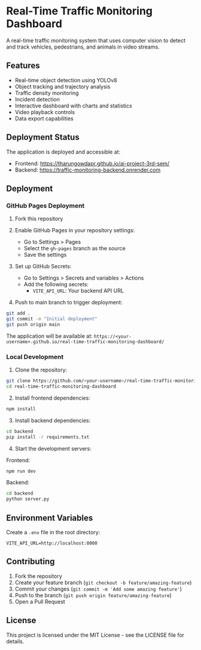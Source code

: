 # Real-Time Traffic Monitoring Dashboard

A real-time traffic monitoring system that uses computer vision to detect and track vehicles, pedestrians, and animals in video streams.

## Features

- Real-time object detection using YOLOv8
- Object tracking and trajectory analysis
- Traffic density monitoring
- Incident detection
- Interactive dashboard with charts and statistics
- Video playback controls
- Data export capabilities

## Deployment Status

The application is deployed and accessible at:
- Frontend: https://tharungowdapr.github.io/ai-project-3rd-sem/
- Backend: https://traffic-monitoring-backend.onrender.com

## Deployment

### GitHub Pages Deployment

1. Fork this repository
2. Enable GitHub Pages in your repository settings:
   - Go to Settings > Pages
   - Select the `gh-pages` branch as the source
   - Save the settings

3. Set up GitHub Secrets:
   - Go to Settings > Secrets and variables > Actions
   - Add the following secrets:
     - `VITE_API_URL`: Your backend API URL

4. Push to main branch to trigger deployment:
```bash
git add .
git commit -m "Initial deployment"
git push origin main
```

The application will be available at: `https://<your-username>.github.io/real-time-traffic-monitoring-dashboard/`

### Local Development

1. Clone the repository:
```bash
git clone https://github.com/<your-username>/real-time-traffic-monitoring-dashboard.git
cd real-time-traffic-monitoring-dashboard
```

2. Install frontend dependencies:
```bash
npm install
```

3. Install backend dependencies:
```bash
cd backend
pip install -r requirements.txt
```

4. Start the development servers:

Frontend:
```bash
npm run dev
```

Backend:
```bash
cd backend
python server.py
```

## Environment Variables

Create a `.env` file in the root directory:

```env
VITE_API_URL=http://localhost:8000
```

## Contributing

1. Fork the repository
2. Create your feature branch (`git checkout -b feature/amazing-feature`)
3. Commit your changes (`git commit -m 'Add some amazing feature'`)
4. Push to the branch (`git push origin feature/amazing-feature`)
5. Open a Pull Request

## License

This project is licensed under the MIT License - see the LICENSE file for details.
